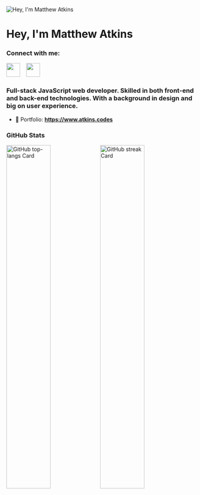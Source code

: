 ![Hey, I'm Matthew Atkins](https://ik.imagekit.io/n7nxxqwkxic/atkins_codes/ma-cover.png?updatedAt=1729108687385)

<div id="toc">
  <ul align="left" style="list-style: none">
    <summary>
      <h1>
        Hey, I'm Matthew Atkins
      </h1>
    </summary>
  </ul>
</div>

**<h3 align="left">Connect with me:</h3>** 
<p align="left"><a href="https://github.com/matthewatkins" target="_blank"><img src="https://img.shields.io/badge/GitHub-100000?style=for-the-badge&logo=github&logoColor=white" height="36" style="margin-right: 12px"></a> <a href="https://www.linkedin.com/in/atkinsmatthew" target="_blank"><img src="https://img.shields.io/badge/LinkedIn-0077B5?style=for-the-badge&logo=linkedin&logoColor=white" height="36" style="margin-right: 12px"></a></p>

 **<h3 align="left">Full-stack JavaScript web developer. Skilled in both front-end and back-end technologies. With a background in design and big on user experience.</h3>**

- 📂 Portfolio: **<a href="https://www.atkins.codes" target="_blank">https://www.atkins.codes</a>**

 **<h3 align="left">GitHub Stats</h3>**

<p align="left">
  <img width="48%" src="https://github-readme-stats.vercel.app/api/top-langs?username=matthewatkins&theme=default&cache_seconds=1800&border_radius=4&hide_title=false&layout=compact&langs_count=5&card_width=400&hide_progress=false" alt="GitHub top-langs Card" />
  <img width="48%" src="https://streak-stats.demolab.com/?user=matthewatkins&theme=default&hide_border=false&border_radius=4.5&date_format=M+j%5B%2C+Y%5D&mode=daily&disable_animations=false&hide_total_contributions=false&hide_current_streak=false&hide_longest_streak=false&exclude_days=&locale=en&card_height=200" alt="GitHub streak Card" />
</p>


